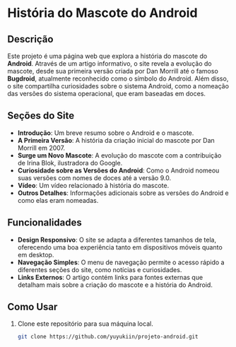 # História do Mascote do Android

## Descrição

Este projeto é uma página web que explora a história do mascote do **Android**. Através de um artigo informativo, o site revela a evolução do mascote, desde sua primeira versão criada por Dan Morrill até o famoso **Bugdroid**, atualmente reconhecido como o símbolo do Android. Além disso, o site compartilha curiosidades sobre o sistema Android, como a nomeação das versões do sistema operacional, que eram baseadas em doces.

## Seções do Site

- **Introdução**: Um breve resumo sobre o Android e o mascote.
- **A Primeira Versão**: A história da criação inicial do mascote por Dan Morrill em 2007.
- **Surge um Novo Mascote**: A evolução do mascote com a contribuição de Irina Blok, ilustradora do Google.
- **Curiosidade sobre as Versões do Android**: Como o Android nomeou suas versões com nomes de doces até a versão 9.0.
- **Vídeo**: Um vídeo relacionado à história do mascote.
- **Outros Detalhes**: Informações adicionais sobre as versões do Android e como elas eram nomeadas.

## Funcionalidades

- **Design Responsivo**: O site se adapta a diferentes tamanhos de tela, oferecendo uma boa experiência tanto em dispositivos móveis quanto em desktop.
- **Navegação Simples**: O menu de navegação permite o acesso rápido a diferentes seções do site, como notícias e curiosidades.
- **Links Externos**: O artigo contém links para fontes externas que detalham mais sobre a criação do mascote e a história do Android.

## Como Usar

1. Clone este repositório para sua máquina local.
   
   ```bash
   git clone https://github.com/yuyukiin/projeto-android.git
